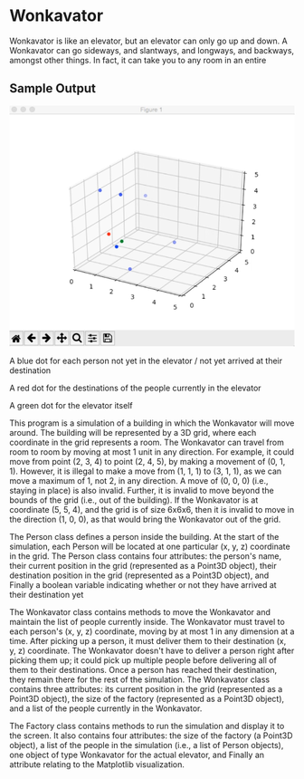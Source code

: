 # Wonkavator

Wonkavator is like an elevator, but an elevator can only go up and down. A Wonkavator can go sideways, and slantways, and longways, and backways, amongst other things. In fact, it can take you to any room in an entire

## Sample Output
![](output_wokavator.png)

A blue dot for each person not yet in the elevator / not yet arrived at their destination

A red dot for the destinations of the people currently in the elevator

A green dot for the elevator itself

This program is a simulation of a building in which the Wonkavator will move around. The building will be represented by a 3D grid, where each coordinate in the grid represents a room. The Wonkavator can travel from room to room by moving at most 1 unit in any direction. For example, it could move from point (2, 3, 4) to point (2, 4, 5), by making a movement of (0, 1, 1). However, it is illegal to make a move from (1, 1, 1) to (3, 1, 1), as we can move a maximum of 1, not 2, in any direction. A move of (0, 0, 0) (i.e., staying in place) is also invalid. Further, it is invalid to move beyond the bounds of the grid (i.e., out of the building). If the Wonkavator is at coordinate (5, 5, 4), and the grid is of size 6x6x6, then it is invalid to move in the direction (1, 0, 0), as that would bring the Wonkavator out of the grid.

The Person class defines a person inside the building. At the start of the simulation, each Person will be located at one particular (x, y, z) coordinate in the grid. The Person class contains four attributes: the person's name, their current position in the grid (represented as a Point3D object), their destination position in the grid (represented as a Point3D object), and Finally a boolean variable indicating whether or not they have arrived at their destination yet

The Wonkavator class contains methods to move the Wonkavator and maintain the list of people currently inside. The Wonkavator must travel to each person's (x, y, z) coordinate, moving by at most 1 in any dimension at a time. After picking up a person, it must deliver them to their destination (x, y, z) coordinate. The Wonkavator doesn't have to deliver a
person right after picking them up; it could pick up multiple people before delivering all of them to their destinations. Once a person has reached their destination, they remain there for the rest of the simulation. The Wonkavator class contains three attributes: its current position in the grid (represented as a Point3D object), the size of the factory (represented as a Point3D object), and a list of the people currently in the Wonkavator.

The Factory class contains methods to run the simulation and display it to the screen. It also contains four attributes: the size of the factory (a Point3D object), a list of the people in the simulation (i.e., a list of Person objects), one object of type Wonkavator for the actual elevator, and Finally an attribute relating to the Matplotlib visualization.


